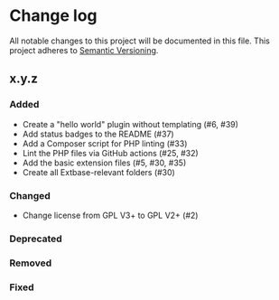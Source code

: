 # Change log

All notable changes to this project will be documented in this file.
This project adheres to [Semantic Versioning](https://semver.org/).

## x.y.z

### Added
- Create a "hello world" plugin without templating (#6, #39)
- Add status badges to the README (#37)
- Add a Composer script for PHP linting (#33)
- Lint the PHP files via GitHub actions (#25, #32)
- Add the basic extension files (#5, #30, #35)
- Create all Extbase-relevant folders (#30)

### Changed
- Change license from GPL V3+ to GPL V2+ (#2)

### Deprecated

### Removed

### Fixed
